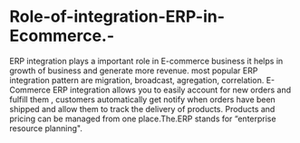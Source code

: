 # Role-of-integration-ERP-in-Ecommerce.-
ERP integration plays a important role in E-commerce business it helps in growth of business and generate more revenue. most popular ERP integration pattern are migration, broadcast, agregation, correlation. E-Commerce ERP integration allows you to easily account for new orders and fulfill them , customers automatically get notify  when orders have been shipped and allow them to track the delivery of products. Products and pricing can be managed from one place.The.ERP stands for “enterprise resource planning".
